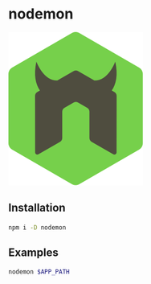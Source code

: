 nodemon
=======

![nodemon Logo](./logo.png)

Installation
------------
```sh
npm i -D nodemon
```

Examples
--------
```sh
nodemon $APP_PATH
```